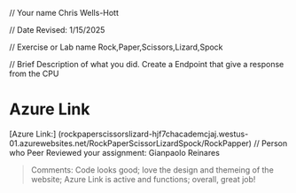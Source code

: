 // Your name 
Chris Wells-Hott

 // Date Revised: 
 1/15/2025

 // Exercise or Lab name 
 Rock,Paper,Scissors,Lizard,Spock

 // Brief Description of what you did. 
 Create a Endpoint that give a response from the CPU 
 # Azure Link
[Azure Link:] (rockpaperscissorslizard-hjf7chacademcjaj.westus-01.azurewebsites.net/RockPaperScissorLizardSpock/RockPapper)
// Person who Peer Reviewed your assignment: Gianpaolo Reinares
> Comments: Code looks good; love the design and themeing of the website; Azure Link is active and functions; overall, great job!